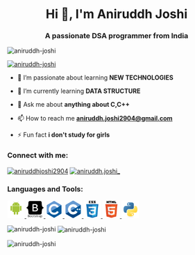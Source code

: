 <h1 align="center">Hi 👋, I'm Aniruddh Joshi</h1>
<h3 align="center">A passionate DSA programmer from India</h3>

<p align="left"> <img src="https://komarev.com/ghpvc/?username=aniruddh-joshi&label=Profile%20views&color=0e75b6&style=flat" alt="aniruddh-joshi" /> </p>

<p align="left"> <a href="https://github.com/ryo-ma/github-profile-trophy"><img src="https://github-profile-trophy.vercel.app/?username=aniruddh-joshi" alt="aniruddh-joshi" /></a> </p>

- 🔭 I’m passionate about learning **NEW TECHNOLOGIES**

- 🌱 I’m currently learning **DATA STRUCTURE**

- 💬 Ask me about **anything about C,C++**

- 📫 How to reach me **aniruddh.joshi2904@gmail.com**

- ⚡ Fun fact **i don't study for girls**

<h3 align="left">Connect with me:</h3>
<p align="left">
<a href="https://linkedin.com/in/aniruddhjoshi2904" target="blank"><img align="center" src="https://raw.githubusercontent.com/rahuldkjain/github-profile-readme-generator/master/src/images/icons/Social/linked-in-alt.svg" alt="aniruddhjoshi2904" height="30" width="40" /></a>
<a href="https://instagram.com/aniruddh.joshi_" target="blank"><img align="center" src="https://raw.githubusercontent.com/rahuldkjain/github-profile-readme-generator/master/src/images/icons/Social/instagram.svg" alt="aniruddh.joshi_" height="30" width="40" /></a>
</p>

<h3 align="left">Languages and Tools:</h3>
<p align="left"> <a href="https://developer.android.com" target="_blank" rel="noreferrer"> <img src="https://raw.githubusercontent.com/devicons/devicon/master/icons/android/android-original-wordmark.svg" alt="android" width="40" height="40"/> </a> <a href="https://getbootstrap.com" target="_blank" rel="noreferrer"> <img src="https://raw.githubusercontent.com/devicons/devicon/master/icons/bootstrap/bootstrap-plain-wordmark.svg" alt="bootstrap" width="40" height="40"/> </a> <a href="https://www.cprogramming.com/" target="_blank" rel="noreferrer"> <img src="https://raw.githubusercontent.com/devicons/devicon/master/icons/c/c-original.svg" alt="c" width="40" height="40"/> </a> <a href="https://www.w3schools.com/cpp/" target="_blank" rel="noreferrer"> <img src="https://raw.githubusercontent.com/devicons/devicon/master/icons/cplusplus/cplusplus-original.svg" alt="cplusplus" width="40" height="40"/> </a> <a href="https://www.w3schools.com/css/" target="_blank" rel="noreferrer"> <img src="https://raw.githubusercontent.com/devicons/devicon/master/icons/css3/css3-original-wordmark.svg" alt="css3" width="40" height="40"/> </a> <a href="https://www.w3.org/html/" target="_blank" rel="noreferrer"> <img src="https://raw.githubusercontent.com/devicons/devicon/master/icons/html5/html5-original-wordmark.svg" alt="html5" width="40" height="40"/> </a> <a href="https://www.python.org" target="_blank" rel="noreferrer"> <img src="https://raw.githubusercontent.com/devicons/devicon/master/icons/python/python-original.svg" alt="python" width="40" height="40"/> </a> </p>

<p><img align="left" src="https://github-readme-stats.vercel.app/api/top-langs?username=aniruddh-joshi&show_icons=true&locale=en&layout=compact" alt="aniruddh-joshi" /></p>

<p>&nbsp;<img align="center" src="https://github-readme-stats.vercel.app/api?username=aniruddh-joshi&show_icons=true&locale=en" alt="aniruddh-joshi" /></p>

<p><img align="center" src="https://github-readme-streak-stats.herokuapp.com/?user=aniruddh-joshi&" alt="aniruddh-joshi" /></p>

